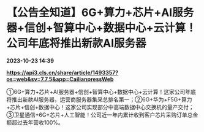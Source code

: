 # 【公告全知道】6G+算力+芯片+AI服务器+信创+智算中心+数据中心+云计算！公司年底将推出新款AI服务器

**2023-10-23 14:39**

**https://api3.cls.cn/share/article/1493357?os=web&sv=7.7.5&app=CailianpressWeb**

①6G+算力+芯片+AI服务器+信创+智算中心+数据中心+云计算！这家公司年底将推出新款AI服务器，运营商服务器集采总排名第一；②6G+华为+F5G+算力+芯片+信创+数据中心！这家公司实现部分中高端数据中心交换机的量产交付；③卫星通信+6G+芯片+人工智能！公司近一年内累计收到客户芯片采购订单总金额超过去年营收100%。